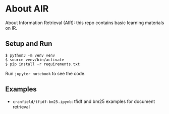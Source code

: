 # About AIR

About Information Retrieval (AIR): this repo contains basic learning materials on IR.


## Setup and Run

```shell
$ python3 -m venv venv
$ source venv/bin/activate
$ pip install -r requirements.txt
```

Run `jupyter notebook` to see the code.

## Examples

- `cranfield/tfidf-bm25.ipynb`: tfidf and bm25 examples for document retrieval
